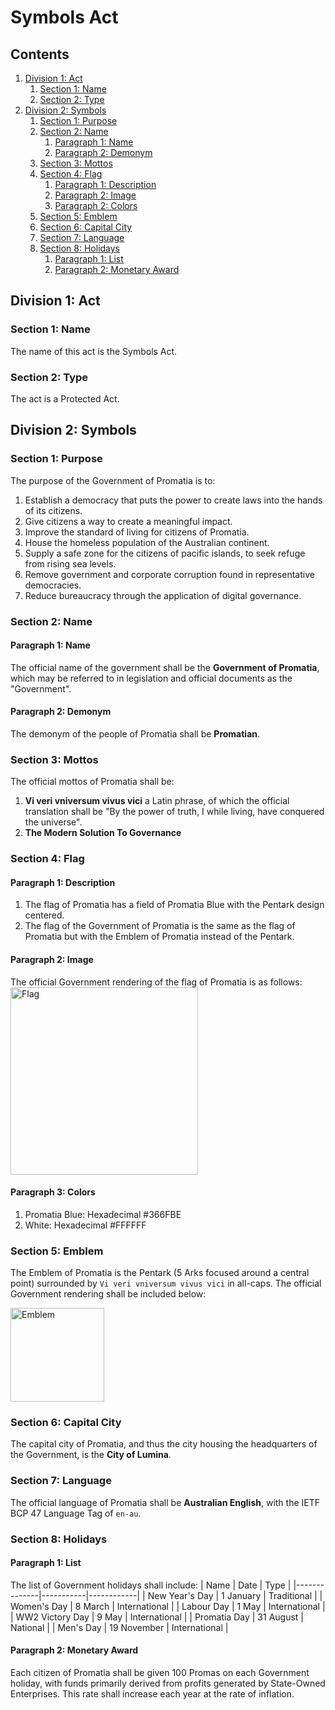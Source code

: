 # Symbols Act

## Contents

1. [Division 1: Act](https://github.com/promatia/acts/blob/master/in_force/symbols.md#division-1-act)
    1. [Section 1: Name](https://github.com/promatia/acts/blob/master/in_force/symbols.md#section-1-name)
    2. [Section 2: Type](https://github.com/promatia/acts/blob/master/in_force/symbols.md#section-2-type)
2. [Division 2: Symbols](https://github.com/promatia/acts/blob/master/in_force/symbols.md#division-2-symbols)
    1. [Section 1: Purpose](https://github.com/promatia/acts/blob/master/in_force/symbols.md#section-1-purpose)
    2. [Section 2: Name](https://github.com/promatia/acts/blob/master/in_force/symbols.md#section-2-name)
        1. [Paragraph 1: Name](https://github.com/promatia/acts/blob/master/in_force/symbols.md#paragraph-1-name)
        2. [Paragraph 2: Demonym](https://github.com/promatia/acts/blob/master/in_force/symbols.md#paragraph-2-demonym)
    3. [Section 3: Mottos](https://github.com/promatia/acts/blob/master/in_force/symbols.md#section-3-mottos)
    4. [Section 4: Flag](https://github.com/promatia/acts/blob/master/in_force/symbols.md#section-4-flag)
        1. [Paragraph 1: Description](https://github.com/promatia/acts/blob/master/in_force/symbols.md#paragraph-1-description)
        2. [Paragraph 2: Image](https://github.com/promatia/acts/blob/master/in_force/symbols.md#paragraph-2-image)
        3. [Paragraph 2: Colors](https://github.com/promatia/acts/blob/master/in_force/symbols.md#paragraph-2-colors)
    5. [Section 5: Emblem](https://github.com/promatia/acts/blob/master/in_force/symbols.md#section-5-state-emblem)
    6. [Section 6: Capital City](https://github.com/promatia/acts/blob/master/in_force/symbols.md#section-6-capital-city)
    7. [Section 7: Language](https://github.com/promatia/acts/blob/master/in_force/symbols.md#section-7-language)
    8. [Section 8: Holidays](https://github.com/promatia/acts/blob/master/in_force/symbols.md#section-8-holidays)
        1. [Paragraph 1: List](https://github.com/promatia/acts/blob/master/in_force/symbols.md#paragraph-1-list)
        2. [Paragraph 2: Monetary Award](https://github.com/promatia/acts/blob/master/in_force/symbols.md#paragraph-2-monetary-award)

## Division 1: Act

### Section 1: Name
The name of this act is the Symbols Act.

### Section 2: Type
The act is a Protected Act.

## Division 2: Symbols

### Section 1: Purpose

The purpose of the Government of Promatia is to:
1. Establish a democracy that puts the power to create laws into the hands of its citizens.
2. Give citizens a way to create a meaningful impact.
3. Improve the standard of living for citizens of Promatia.
4. House the homeless population of the Australian continent.
5. Supply a safe zone for the citizens of pacific islands, to seek refuge from rising sea levels.
6. Remove government and corporate corruption found in representative democracies.
7. Reduce bureaucracy through the application of digital governance.

### Section 2: Name

#### Paragraph 1: Name
The official name of the government shall be the **Government of Promatia**, which may be referred to in legislation and official documents as the "Government".

#### Paragraph 2: Demonym
The demonym of the people of Promatia shall be **Promatian**.

### Section 3: Mottos
The official mottos of Promatia shall be:
1. **Vi veri vniversum vivus vici** a Latin phrase, of which the official translation shall be "By the power of truth, I while living, have conquered the universe".
2. **The Modern Solution To Governance**

### Section 4: Flag

#### Paragraph 1: Description
1. The flag of Promatia has a field of Promatia Blue with the Pentark design centered.
2. The flag of the Government of Promatia is the same as the flag of Promatia but with the Emblem of Promatia instead of the Pentark.

#### Paragraph 2: Image
The official Government rendering of the flag of Promatia is as follows:
<img src="https://user-images.githubusercontent.com/21011694/148120568-f3ede981-5c09-442b-83f3-b83c8c58f987.png" alt="Flag" title="Flag" width="300"/>

#### Paragraph 3: Colors
1. Promatia Blue: Hexadecimal #366FBE
2. White: Hexadecimal #FFFFFF

### Section 5: Emblem
The Emblem of Promatia is the Pentark (5 Arks focused around a central point) surrounded by `Vi veri vniversum vivus vici` in all-caps. The official Government rendering shall be included below:

<img src="https://user-images.githubusercontent.com/21011694/148119337-50927b19-e1b1-41bf-a832-2c6e01302392.png" alt="Emblem" title="Emblem" width="150"/>

### Section 6: Capital City
The capital city of Promatia, and thus the city housing the headquarters of the Government, is the **City of Lumina**.

### Section 7: Language
The official language of Promatia shall be **Australian English**, with the IETF BCP 47 Language Tag of `en-au`.

### Section 8: Holidays
#### Paragraph 1: List
The list of Government holidays shall include:
| Name | Date | Type |
|--------------|-----------|------------|
| New Year's Day | 1 January | Traditional |
| Women's Day | 8 March | International |
| Labour Day | 1 May | International |
| WW2 Victory Day | 9 May | International |
| Promatia Day | 31 August | National |
| Men's Day | 19 November | International |

#### Paragraph 2: Monetary Award
Each citizen of Promatia shall be given 100 Promas on each Government holiday, with funds primarily derived from profits generated by State-Owned Enterprises. This rate shall increase each year at the rate of inflation.
